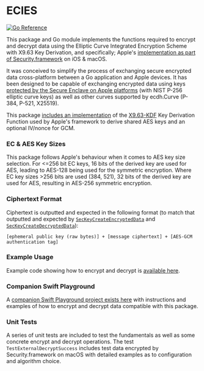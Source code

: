 # ECIES

[![Go Reference](https://pkg.go.dev/badge/github.com/jedda/ecies.svg)](https://pkg.go.dev/github.com/jedda/ecies)

This package and Go module implements the functions required to encrypt and decrypt data using the Elliptic Curve Integrated Encryption Scheme with X9.63 Key Derivation, and specifically; Apple's [implementation as part of Security.framework](https://developer.apple.com/documentation/security/1643957-seckeycreateencrypteddata) on iOS & macOS.

It was conceived to simplify the process of exchanging secure encrypted data cross-platform between a Go application and Apple devices. It has been designed to be capable of exchanging encrypted data using keys [protected by the Secure Enclave on Apple platforms](https://developer.apple.com/documentation/security/certificate_key_and_trust_services/keys/protecting_keys_with_the_secure_enclave) (with NIST P-256 elliptic curve keys) as well as other curves supported by ecdh.Curve (P-384, P-521, X25519).

This package [includes an implementation](https://github.com/jedda/ecies/blob/main/ecies.go#L154) of the [X9.63-KDF](https://datatracker.ietf.org/doc/html/rfc8418#section-2.1) Key Derivation Function used by Apple's framework to derive shared AES keys and an optional IV/nonce for GCM.

### EC & AES Key Sizes

This package follows Apple's behaviour when it comes to AES key size selection. For <=256 bit EC keys, 16 bits of the derived key are used for AES, leading to AES-128 being used for the symmetric encryption. Where EC key sizes >256 bits are used (384, 521), 32 bits of the derived key are used for AES, resulting in AES-256 symmetric encryption.

### Ciphertext Format

Ciphertext is outputted and expected in the following format (to match that outputted and expected by [`SecKeyCreateEncryptedData`](https://developer.apple.com/documentation/security/1643957-seckeycreateencrypteddata) and [`SecKeyCreateDecryptedData`](https://developer.apple.com/documentation/security/1644043-seckeycreatedecrypteddata)):

``[ephemeral public key (raw bytes)] + [message ciphertext] + [AES-GCM authentication tag]``

### Example Usage

Example code showing how to encrypt and decrypt is [available here](https://github.com/jedda/ecies-example).

### Companion Swift Playground

A [companion Swift Playground project exists here](https://github.com/jedda/ecies-swift-playground) with instructions and examples of how to encrypt and decrypt data compatible with this package.

### Unit Tests

A series of unit tests are included to test the fundamentals as well as some concrete encrypt and decrypt operations. The test `TestExternalDecryptSuccess` includes test data encrypted by Security.framework on macOS with detailed examples as to configuration and algorithm choice.
